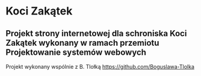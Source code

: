 # Koci Zakątek
Projekt strony internetowej dla schroniska Koci Zakątek wykonany w ramach przemiotu Projektowanie systemów webowych
-
Projekt wykonany wspólnie z B. Tlołką https://github.com/Boguslawa-Tlolka
